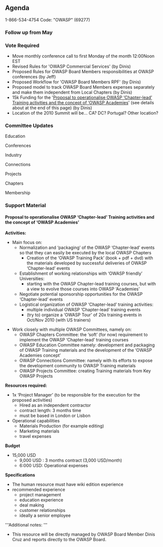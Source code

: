 ## Agenda

1-866-534-4754 Code: "OWASP" (69277)

### Follow up from May

### Vote Required

  - Move monthly conference call to first Monday of the month 12:00Noon
    EST
  - Revised Rules for 'OWASP Commercial Services' (by Dinis)
  - Proposed Rules for OWASP Board Members responsibilities at OWASP
    conferences (by Jeff)
  - Proposed Workflow for 'OWASP Board Members RPF' (by Dinis)
  - Proposed model to track OWASP Board Members expenses separately and
    make them independent from Local Chapters (by Dinis)
  - 15k Funding for the '[Proposal to operationalise OWASP
    ‘Chapter-lead’ Training activities and the concept of ‘OWASP
    Academies](June_7,_2010#Proposal_to_operationalise_OWASP_.E2.80.98Chapter-lead.E2.80.99_Training_activities_and_the_concept_of_.E2.80.98OWASP_Academies.E2.80.99 "wikilink")'
    (see details about at the end of this page) (by Dinis)
  - Location of the 2010 Summit will be... CA? DC? Portugal? Other
    location?

### Committee Updates

Education

Conferences

Industry

Connections

Projects

Chapters

Membership

### Support Material

#### Proposal to operationalise OWASP ‘Chapter-lead’ Training activities and the concept of ‘OWASP Academies’

**Activities:**

  - Main focus on:
      - Normalization and ‘packaging’ of the OWASP ‘Chapter-lead’ events
        so that they can easily be executed by the local OWASP Chapters
          - Creation of the ‘OWASP Training Pack’ (book + pdf + dvd)
            with the materials developed by successful deliveries of
            OWASP ‘Chapter-lead’ events
      - Establishment of working relationships with ‘OWASP friendly’
        Universities:
          - starting with the OWASP Chapter-lead training courses, but
            with a view to evolve those courses into OWASP ‘Academies’
      - Negotiate potential sponsorship opportunities for the OWASP
        ‘Chapter-lead’ events
      - Logistical organization of OWASP ‘Chapter-lead’ training
        activities:
          - multiple individual OWASP ‘Chapter-lead’ training events
          - (try to) organize a ‘OWASP Tour’ of 20x training events in
            Oct/Nov 2010 (with US trainers)

<!-- end list -->

  - Work closely with multiple OWASP Committees, namely on:
      - OWASP Chapters Committee: the ‘soft’ (for now) requirement to
        implement the OWASP ‘Chapter-lead’ training courses
      - OWASP Education Committee namely: development and packaging of
        OWASP Training materials and the development of the ‘OWASP
        Academies concept’
      - OWASP Connections Committee: namely with its efforts to expose
        the development community to OWASP Training materials
      - OWASP Projects Committee: creating Training materials from Key
        OWASP Projects

**Resources required:**

  - 1x ‘Project Manager’ (to be responsible for the execution for the
    proposed activities)
      - Hired as an independent contractor
      - contract length: 3 months time
      - must be based in London or Lisbon
  - Operational capabilities
      - Materials Production (for example editing)
      - Marketing materials
      - travel expenses

**Budget**

  - 15,000 USD
      - 9,000 USD : 3 months contract (3,000 USD/month)
      - 6:000 USD: Operational expenses

**Specifications**

  - The human resource must have wiki edition experience
  - recommended experience
      - project management
      - education experience
      - deal making
      - customer relationships
      - ideally a senior employee

'''Additional notes: '''

  - This resource will be directly managed by OWASP Board Member Dinis
    Cruz and reports directly to the OWASP Board.